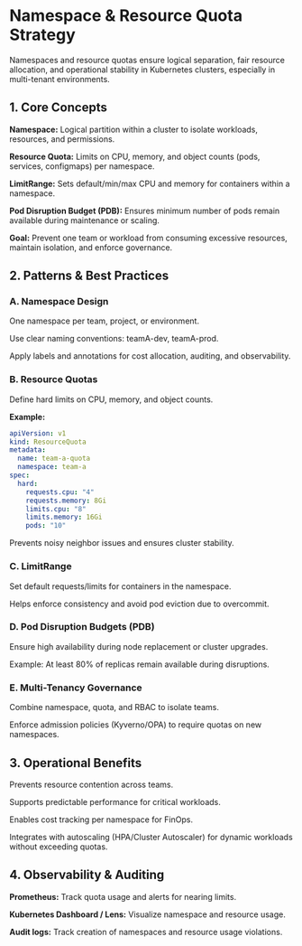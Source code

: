 # Namespace & Resource Quota Strategy

Namespaces and resource quotas ensure logical separation, fair resource allocation, and operational stability in Kubernetes clusters, especially in multi-tenant environments.

## 1. Core Concepts

**Namespace:** Logical partition within a cluster to isolate workloads, resources, and permissions.

**Resource Quota:** Limits on CPU, memory, and object counts (pods, services, configmaps) per namespace.

**LimitRange:** Sets default/min/max CPU and memory for containers within a namespace.

**Pod Disruption Budget (PDB):** Ensures minimum number of pods remain available during maintenance or scaling.

**Goal:** Prevent one team or workload from consuming excessive resources, maintain isolation, and enforce governance.

## 2. Patterns & Best Practices

### A. Namespace Design

One namespace per team, project, or environment.

Use clear naming conventions: teamA-dev, teamA-prod.

Apply labels and annotations for cost allocation, auditing, and observability.

### B. Resource Quotas

Define hard limits on CPU, memory, and object counts.

**Example:**

```yaml
apiVersion: v1
kind: ResourceQuota
metadata:
  name: team-a-quota
  namespace: team-a
spec:
  hard:
    requests.cpu: "4"
    requests.memory: 8Gi
    limits.cpu: "8"
    limits.memory: 16Gi
    pods: "10"
```

Prevents noisy neighbor issues and ensures cluster stability.

### C. LimitRange

Set default requests/limits for containers in the namespace.

Helps enforce consistency and avoid pod eviction due to overcommit.

### D. Pod Disruption Budgets (PDB)

Ensure high availability during node replacement or cluster upgrades.

Example: At least 80% of replicas remain available during disruptions.

### E. Multi-Tenancy Governance

Combine namespace, quota, and RBAC to isolate teams.

Enforce admission policies (Kyverno/OPA) to require quotas on new namespaces.

## 3. Operational Benefits

Prevents resource contention across teams.

Supports predictable performance for critical workloads.

Enables cost tracking per namespace for FinOps.

Integrates with autoscaling (HPA/Cluster Autoscaler) for dynamic workloads without exceeding quotas.

## 4. Observability & Auditing

**Prometheus:** Track quota usage and alerts for nearing limits.

**Kubernetes Dashboard / Lens:** Visualize namespace and resource usage.

**Audit logs:** Track creation of namespaces and resource usage violations.